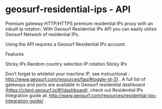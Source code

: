 # geosurf-residential-ips - API

Premium gateway HTTP/HTTPS premium residential IPs proxy with an inbuilt ip rotation.
With Geosurf Residential IPs API you can easily utilize Geosurf Network of residential IPs.

Using the API requires a Geosurf Residential IPs account.

Features

Sticky IPs
Random country selection
IP rotation
Sticky IPs

Don’t forget to whitelist your machine IP, see instructionat : http://www.geosurf.com/resources/faq/#toggle-id-31 .
A full list of gateways and ports are available in Geosurf residential dashboard (https://client.geosurf.io/#!/dashboard), check out Residential IPs Integration guide at: http://www.geosurf.com/resources/residential-ips-integration-guide/ .
